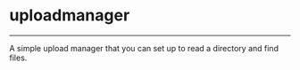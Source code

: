 # uploadmanager
----

A simple upload manager that you can set up to read a directory and find files.
